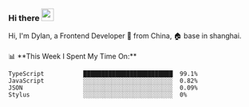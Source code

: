 ### Hi there <img src="https://media.giphy.com/media/hvRJCLFzcasrR4ia7z/giphy.gif" width="25px">

<!-- ![visitors](https://visitor-badge.glitch.me/badge?page_id=dislfyer.dislfyer) --!>

Hi, I'm Dylan, a Frontend Developer 🚀 from China, 🏠 base in shanghai.
<br/>
<br/>

📊 **This Week I Spent My Time On:**


<!--START_SECTION:waka-->

```text
TypeScript           █████████████████████████  99.1%
JavaScript           ░░░░░░░░░░░░░░░░░░░░░░░░░  0.82%
JSON                 ░░░░░░░░░░░░░░░░░░░░░░░░░  0.09%
Stylus               ░░░░░░░░░░░░░░░░░░░░░░░░░  0%
```

<!--END_SECTION:waka-->

<!--
**About Me:**
 -->
